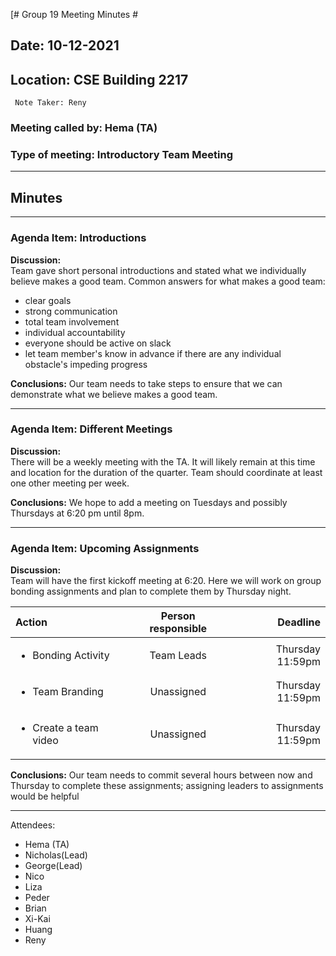 [# Group 19 Meeting Minutes #
## Date: 10-12-2021 ##
## Location: CSE Building 2217 ##
     Note Taker: Reny 

### **Meeting called by:** Hema (TA) ###

### **Type of meeting:** Introductory Team Meeting ###
--------------------------------------

## Minutes ##

------------

### Agenda Item:    Introductions ###

**Discussion:**  
Team gave short personal introductions and stated what we individually believe makes a good team. Common answers for what makes a good team:
- clear goals 
- strong communication
- total team involvement
- individual accountability
- everyone should be active on slack 
- let team member's know in advance if there are any individual obstacle's impeding progress

**Conclusions:**
Our team needs to take steps to ensure that we can demonstrate what we believe makes a good team.

-------

### Agenda Item:  Different Meetings ###

**Discussion:**  
There will be a weekly meeting with the TA. It will likely remain at this time and location for the duration of the quarter. Team should coordinate at least one other meeting per week.

**Conclusions:**
We hope to add a meeting on Tuesdays and possibly Thursdays at 6:20 pm until 8pm.

-------

### Agenda Item: Upcoming Assignments ###

**Discussion:**  
Team will have the first kickoff meeting at 6:20. Here we will work on group bonding assignments and plan to complete them by Thursday night.

|Action |Person responsible|Deadline|
|:-----|:-----:|-----:|
| <ul><li>Bonding Activity</li></ul>| Team Leads|Thursday 11:59pm||:-----|:-----:|-----:|| <ul><li>Schedule Kickoff Meeting</ul></li> | Team Leads |ASAP ||:-----|:-----:|-----:|| <ul><li>Create a GitHub Repo (add TA as admin)</ul></li> | Unassigned |Thursday 11:59pm ||:-----|:-----:|-----:|
| <ul><li>Team Branding</ul></li> | Unassigned |Thursday 11:59pm ||:-----|:-----:|-----:|
| <ul><li>Create a team video</ul></li> | Unassigned |Thursday 11:59pm ||:-----|:-----:|-----:|| Create group contract | Unassigned |Thursday 11:59pm |

**Conclusions:**
Our team needs to commit several hours between now and Thursday to complete these assignments; assigning leaders to assignments would be helpful

-----------------------------------

Attendees:
- Hema (TA) 
- Nicholas(Lead) 
- George(Lead) 
- Nico 
- Liza 
- Peder 
- Brian 
- Xi-Kai 
- Huang 
- Reny

